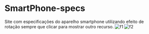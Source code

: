# SmartPhone-specs

Site com especificações do aparelho smartphone utilizando efeito de rotação sempre que clicar para mostrar outro recurso.
![f1](https://user-images.githubusercontent.com/26626189/158251351-aaf915ba-b257-4c34-8f8a-254ba9e275e5.PNG)
![f2](https://user-images.githubusercontent.com/26626189/158251354-00e19b58-83ee-44ea-a197-1aefb8b88728.PNG)

